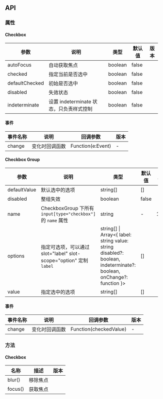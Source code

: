 ## API

### 属性

#### Checkbox

| 参数           | 说明                                    | 类型    | 默认值 | 版本 |
| -------------- | --------------------------------------- | ------- | ------ | ---- |
| autoFocus      | 自动获取焦点                            | boolean | false  |      |
| checked        | 指定当前是否选中                        | boolean | false  |      |
| defaultChecked | 初始是否选中                            | boolean | false  |      |
| disabled       | 失效状态                                | boolean | false  |      |
| indeterminate  | 设置 indeterminate 状态，只负责样式控制 | boolean | false  |      |

#### 事件

| 事件名称 | 说明           | 回调参数          | 版本 |
| -------- | -------------- | ----------------- | ---- |
| change   | 变化时回调函数 | Function(e:Event) | -    |  |

#### Checkbox Group

| 参数 | 说明 | 类型 | 默认值 | 版本 |
| --- | --- | --- | --- | --- |
| defaultValue | 默认选中的选项 | string\[] | \[] |  |
| disabled | 整组失效 | boolean | false |  |
| name | CheckboxGroup 下所有 `input[type="checkbox"]` 的 `name` 属性 | string | - | 1.5.0 |
| options | 指定可选项，可以通过 slot="label" slot-scope="option" 定制`label` | string\[] \| Array&lt;{ label: string value: string disabled?: boolean, indeterminate?: boolean, onChange?: function }> | \[] |  |
| value | 指定选中的选项 | string\[] | \[] |  |

#### 事件

| 事件名称 | 说明           | 回调参数               | 版本 |
| -------- | -------------- | ---------------------- | ---- |
| change   | 变化时回调函数 | Function(checkedValue) | -    |  |

### 方法

#### Checkbox

| 名称    | 描述     | 版本 |
| ------- | -------- | ---- |
| blur()  | 移除焦点 |      |
| focus() | 获取焦点 |      |
